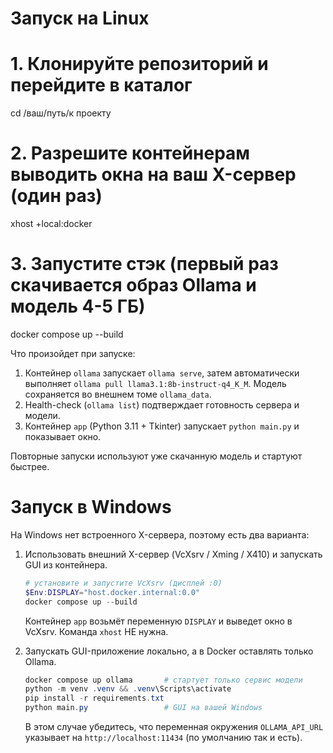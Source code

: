 # Запуск на Linux 

# 1. Клонируйте репозиторий и перейдите в каталог
cd /ваш/путь/к проекту

# 2. Разрешите контейнерам выводить окна на ваш X-сервер (один раз)
xhost +local:docker

# 3. Запустите стэк (первый раз скачивается образ Ollama и модель 4-5 ГБ)
docker compose up --build


Что произойдет при запуске:
1. Контейнер `ollama` запускает `ollama serve`, затем автоматически выполняет `ollama pull llama3.1:8b-instruct-q4_K_M`. Модель сохраняется во внешнем томе `ollama_data`.
2. Health-check (`ollama list`) подтверждает готовность сервера и модели.
3. Контейнер `app` (Python 3.11 + Tkinter) запускает `python main.py` и показывает окно.

Повторные запуски используют уже скачанную модель и стартуют быстрее.

# Запуск в Windows

На Windows нет встроенного X-сервера, поэтому есть два варианта:

1. Использовать внешний X-сервер (VcXsrv / Xming / X410) и запускать GUI из контейнера.
   ```powershell
   # установите и запустите VcXsrv (дисплей :0)
   $Env:DISPLAY="host.docker.internal:0.0"
   docker compose up --build
   ```
   Контейнер `app` возьмёт переменную `DISPLAY` и выведет окно в VcXsrv. Команда `xhost` НЕ нужна.

2. Запускать GUI-приложение локально, а в Docker оставлять только Ollama.
   ```powershell
   docker compose up ollama       # стартует только сервис модели
   python -m venv .venv && .venv\Scripts\activate
   pip install -r requirements.txt
   python main.py                 # GUI на вашей Windows
   ```
   В этом случае убедитесь, что переменная окружения `OLLAMA_API_URL` указывает на `http://localhost:11434` (по умолчанию так и есть).
